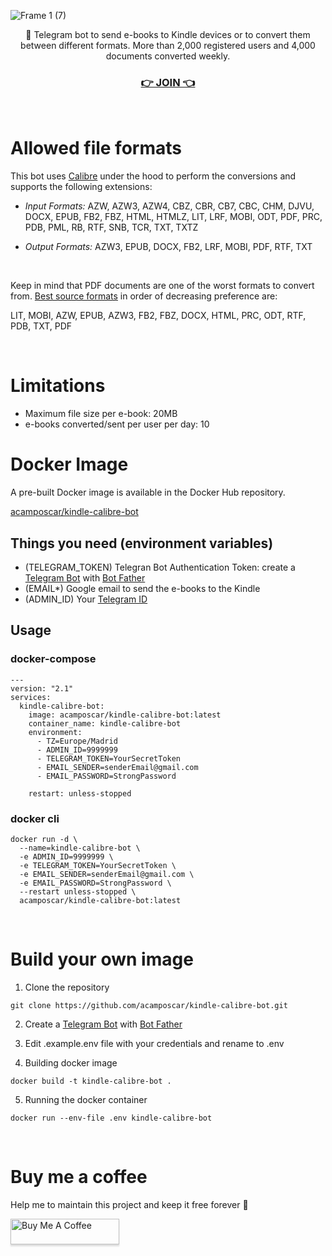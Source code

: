 ![Frame 1 (7)](https://user-images.githubusercontent.com/9263545/183492049-aa4a8da6-7c4a-476f-a213-c5e6e413ec06.png)

<p align='center'>🤖 Telegram bot to send e-books to Kindle devices or to convert them between different formats. More than 2,000 registered users and 4,000 documents converted weekly.</p>
<h3 align='center'><a href='https://t.me/KindleSendBot'>👉 JOIN 👈</a></h3>

<br>

# Allowed file formats

This bot uses [Calibre](https://calibre-ebook.com/) under the hood to perform the conversions and supports the following extensions:

- _Input Formats:_ AZW, AZW3, AZW4, CBZ, CBR, CB7, CBC, CHM, DJVU, DOCX, EPUB, FB2, FBZ, HTML, HTMLZ, LIT, LRF, MOBI, ODT, PDF, PRC, PDB, PML, RB, RTF, SNB, TCR, TXT, TXTZ

- _Output Formats:_ AZW3, EPUB, DOCX, FB2, LRF, MOBI, PDF, RTF, TXT

<br>

Keep in mind that PDF documents are one of the worst formats to convert from. [Best source formats](https://manual.calibre-ebook.com/faq.html#what-are-the-best-source-formats-to-convert) in order of decreasing preference are:

LIT, MOBI, AZW, EPUB, AZW3, FB2, FBZ, DOCX, HTML, PRC, ODT, RTF, PDB, TXT, PDF

<br>

# Limitations

- Maximum file size per e-book: 20MB
- e-books converted/sent per user per day: 10

# Docker Image

A pre-built Docker image is available in the Docker Hub repository.

[acamposcar/kindle-calibre-bot](https://hub.docker.com/r/acamposcar/kindle-calibre-bot)

## Things you need (environment variables)

- (TELEGRAM_TOKEN) Telegran Bot Authentication Token: create a [Telegram Bot](https://core.telegram.org/bots) with [Bot Father](https://t.me/botfather)
- (EMAIL\*) Google email to send the e-books to the Kindle
- (ADMIN_ID) Your [Telegram ID](https://www.alphr.com/telegram-find-user-id/)

## Usage

### docker-compose

```
---
version: "2.1"
services:
  kindle-calibre-bot:
    image: acamposcar/kindle-calibre-bot:latest
    container_name: kindle-calibre-bot
    environment:
      - TZ=Europe/Madrid
      - ADMIN_ID=9999999
      - TELEGRAM_TOKEN=YourSecretToken
      - EMAIL_SENDER=senderEmail@gmail.com
      - EMAIL_PASSWORD=StrongPassword

    restart: unless-stopped
```

### docker cli

```
docker run -d \
  --name=kindle-calibre-bot \
  -e ADMIN_ID=9999999 \
  -e TELEGRAM_TOKEN=YourSecretToken \
  -e EMAIL_SENDER=senderEmail@gmail.com \
  -e EMAIL_PASSWORD=StrongPassword \
  --restart unless-stopped \
  acamposcar/kindle-calibre-bot:latest
```

<br>

# Build your own image

1. Clone the repository

```
git clone https://github.com/acamposcar/kindle-calibre-bot.git
```

2. Create a [Telegram Bot](https://core.telegram.org/bots) with [Bot Father](https://t.me/botfather)

3. Edit .example.env file with your credentials and rename to .env

4. Building docker image

```
docker build -t kindle-calibre-bot .
```

5. Running the docker container

```
docker run --env-file .env kindle-calibre-bot
```

<br>

# Buy me a coffee

Help me to maintain this project and keep it free forever 🚀

<a href="https://www.buymeacoffee.com/acamposcar" target="_blank"><img src="https://www.buymeacoffee.com/assets/img/custom_images/orange_img.png" alt="Buy Me A Coffee" style="height: 41px !important;width: 174px !important;box-shadow: 0px 3px 2px 0px rgba(190, 190, 190, 0.5) !important;-webkit-box-shadow: 0px 3px 2px 0px rgba(190, 190, 190, 0.5) !important;" ></a>

